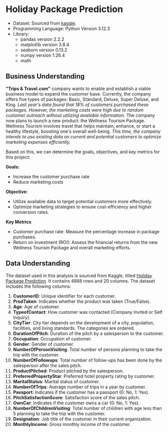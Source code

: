 # Holiday Package Prediction

- Dataset: Sourced from [kaggle](https://www.kaggle.com/datasets/susant4learning/holiday-package-purchase-prediction).
- Programming Language: Python Version 3.12.3
- Library:
    - pandas version 2.2.2
    - matplotlib version 3.8.4
    - seaborn version 0.13.2
    - numpy version 1.26.4
    - math

## Business Understanding

**"Trips & Travel.com"** company wants to enable and establish a viable business model to expand the customer base. Currently, the company offers five types of packages: Basic, Standard, Deluxe, Super Deluxe, and King. *Last year's data found that 18% of customers purchased these packages. However, the marketing costs were high due to random customer outreach without utilizing available information.* The company now plans to launch a new product: the Wellness Tourism Package. Wellness Tourism involves travel that helps maintain, enhance, or start a healthy lifestyle, boosting one's overall well-being. *This time, the company intends to use existing data on current and potential customers to optimize marketing expenses efficiently.*

Based on this, we can determine the goals, objectives, and key metrics for this project:

**Goals:**
- Increase the customer purchase rate
- Reduce marketing costs

**Objective:**
- Utilize available data to target potential customers more effectively.
- Optimize marketing strategies to ensure cost-efficiency and higher conversion rates.

**Key Metrics**
- Customer purchase rate: Measure the percentage increase in package purchases.
- Return on investment (ROI): Assess the financial returns from the new Wellness Tourism Package and overall marketing efforts.

## Data Understanding

The dataset used in this analysis is sourced from Kaggle, titled [Holiday Package Prediction](https://www.kaggle.com/datasets/susant4learning/holiday-package-purchase-prediction). It contains 4888 rows and 20 columns. The dataset includes the following columns:

1. **CustomerID**: Unique identifier for each customer.
2. **ProdTaken**: Indicates whether the product was taken (True/False).
3. **Age**: Age of customer.
4. **TypeofContact**: How customer was contacted (Company Invited or Self Inquiry).
5. **CityTier**: City tier depends on the development of a city, population, facilities, and living standards. The categories are ordered.
6. **DurationOfPitch**: Duration of the pitch by a salesperson to the customer.
7. **Occupation**: Occupation of customer.
8. **Gender**: Gender of customer.
9. **NumberOfPersonVisiting**: Total number of persons planning to take the trip with the customer.
10. **NumberOfFollowups**: Total number of follow-ups has been done by the salesperson after the sales pitch.
11. **ProductPitched**: Product pitched by the salesperson.
12. **PreferredPropertyStar**: Preferred hotel property rating by customer.
13. **MaritalStatus**: Marital status of customer.
14. **NumberOfTrips**: Average number of trips in a year by customer.
15. **Passport**: Indicates if the customer has a passport (0: No, 1: Yes).
16. **PitchSatisfactionScore**: Satisfaction score of the sales pitch.
17. **OwnCar**: Indicates if the customer owns a car (0: No, 1: Yes).
18. **NumberOfChildrenVisiting**: Total number of children with age less than 5 planning to take the trip with the customer.
19. **Designation**: Job title of the customer in their current organization.
20. **MonthlyIncome**: Gross monthly income of the customer.